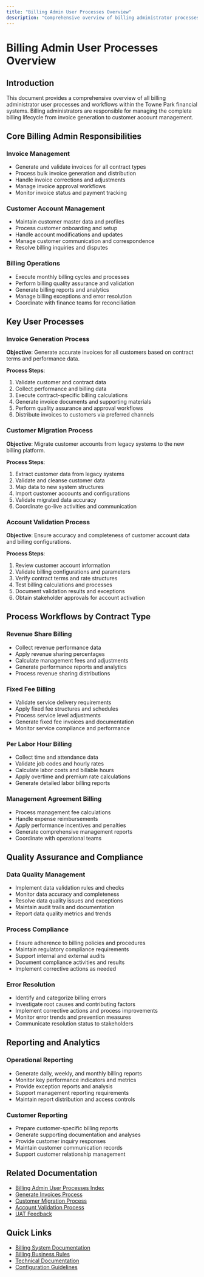```yaml
---
title: "Billing Admin User Processes Overview"
description: "Comprehensive overview of billing administrator processes and workflows for managing billing operations"
---
```


# Billing Admin User Processes Overview

## Introduction

This document provides a comprehensive overview of all billing administrator user processes and workflows within the Towne Park financial systems. Billing administrators are responsible for managing the complete billing lifecycle from invoice generation to customer account management.

## Core Billing Admin Responsibilities

### Invoice Management
- Generate and validate invoices for all contract types
- Process bulk invoice generation and distribution
- Handle invoice corrections and adjustments
- Manage invoice approval workflows
- Monitor invoice status and payment tracking

### Customer Account Management
- Maintain customer master data and profiles
- Process customer onboarding and setup
- Handle account modifications and updates
- Manage customer communication and correspondence
- Resolve billing inquiries and disputes

### Billing Operations
- Execute monthly billing cycles and processes
- Perform billing quality assurance and validation
- Generate billing reports and analytics
- Manage billing exceptions and error resolution
- Coordinate with finance teams for reconciliation

## Key User Processes

### Invoice Generation Process
**Objective**: Generate accurate invoices for all customers based on contract terms and performance data.

**Process Steps**:
1. Validate customer and contract data
2. Collect performance and billing data
3. Execute contract-specific billing calculations
4. Generate invoice documents and supporting materials
5. Perform quality assurance and approval workflows
6. Distribute invoices to customers via preferred channels

### Customer Migration Process
**Objective**: Migrate customer accounts from legacy systems to the new billing platform.

**Process Steps**:
1. Extract customer data from legacy systems
2. Validate and cleanse customer data
3. Map data to new system structures
4. Import customer accounts and configurations
5. Validate migrated data accuracy
6. Coordinate go-live activities and communication

### Account Validation Process
**Objective**: Ensure accuracy and completeness of customer account data and billing configurations.

**Process Steps**:
1. Review customer account information
2. Validate billing configurations and parameters
3. Verify contract terms and rate structures
4. Test billing calculations and processes
5. Document validation results and exceptions
6. Obtain stakeholder approvals for account activation

## Process Workflows by Contract Type

### Revenue Share Billing
- Collect revenue performance data
- Apply revenue sharing percentages
- Calculate management fees and adjustments
- Generate performance reports and analytics
- Process revenue sharing distributions

### Fixed Fee Billing
- Validate service delivery requirements
- Apply fixed fee structures and schedules
- Process service level adjustments
- Generate fixed fee invoices and documentation
- Monitor service compliance and performance

### Per Labor Hour Billing
- Collect time and attendance data
- Validate job codes and hourly rates
- Calculate labor costs and billable hours
- Apply overtime and premium rate calculations
- Generate detailed labor billing reports

### Management Agreement Billing
- Process management fee calculations
- Handle expense reimbursements
- Apply performance incentives and penalties
- Generate comprehensive management reports
- Coordinate with operational teams

## Quality Assurance and Compliance

### Data Quality Management
- Implement data validation rules and checks
- Monitor data accuracy and completeness
- Resolve data quality issues and exceptions
- Maintain audit trails and documentation
- Report data quality metrics and trends

### Process Compliance
- Ensure adherence to billing policies and procedures
- Maintain regulatory compliance requirements
- Support internal and external audits
- Document compliance activities and results
- Implement corrective actions as needed

### Error Resolution
- Identify and categorize billing errors
- Investigate root causes and contributing factors
- Implement corrective actions and process improvements
- Monitor error trends and prevention measures
- Communicate resolution status to stakeholders

## Reporting and Analytics

### Operational Reporting
- Generate daily, weekly, and monthly billing reports
- Monitor key performance indicators and metrics
- Provide exception reports and analysis
- Support management reporting requirements
- Maintain report distribution and access controls

### Customer Reporting
- Prepare customer-specific billing reports
- Generate supporting documentation and analyses
- Provide customer inquiry responses
- Maintain customer communication records
- Support customer relationship management

## Related Documentation

- [Billing Admin User Processes Index](index.md)
- [Generate Invoices Process](generate-invoices.md)
- [Customer Migration Process](customer-migration.md)
- [Account Validation Process](20250702_Billing_AccountValidation_UserProcess.md)
- [UAT Feedback](20250718_Billing_UATUserStories_ComprehensiveFeedback.md)

## Quick Links

- [Billing System Documentation](../../systems/billing/index.md)
- [Billing Business Rules](../../business-rules/billing/index.md)
- [Technical Documentation](../../technical/index.md)
- [Configuration Guidelines](../../configuration/index.md)